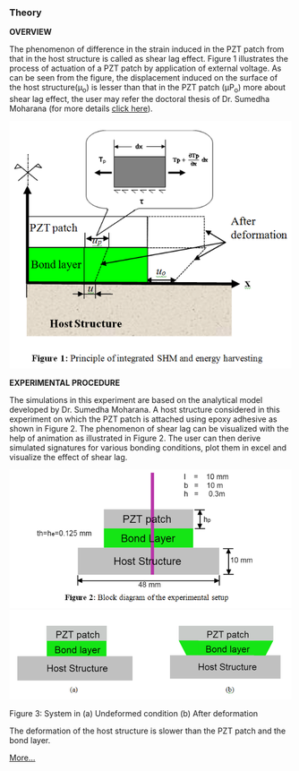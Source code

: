 ### Theory
	
**OVERVIEW**

The phenomenon of difference in the strain induced in the PZT patch from that in the host structure is called as shear lag effect. Figure 1 illustrates the process of actuation of a PZT patch by application of external voltage. As can be seen from the figure, the displacement induced on the surface of the host structure(µ<sub>o</sub>) is lesser than that in the PZT patch (µP<sub>o</sub>) more about shear lag effect, the user may refer the doctoral thesis of Dr. Sumedha Moharana (for more details <a href="http://web.iitd.ac.in/~sbhalla/thesispdf/sumedha.pdf">click here</a>).


<img src="images/th1.png"/>

**EXPERIMENTAL PROCEDURE**

The simulations in this experiment are based on the analytical model developed by Dr. Sumedha Moharana. A host structure considered in this experiment on which the PZT patch is attached using epoxy adhesive as shown in Figure 2. The phenomenon of shear lag can be visualized with the help of animation as illustrated in Figure 2. The user can then derive simulated signatures for various bonding conditions, plot them in excel and visualize the effect of shear lag.


<img src="images/th2.png"/>

<img src="images/th3.png"/>

Figure 3: System in (a) Undeformed condition (b) After deformation

The deformation of the host structure is slower than the PZT patch and the bond layer. 

<a href="images/description.pdf">More...</a>
 
